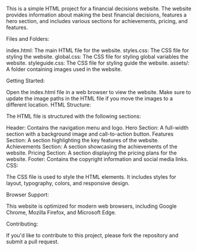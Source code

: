  This is a simple HTML project for a financial decisions website. The website provides information about making the best financial decisions, features a hero section, and includes various sections for achievements, pricing, and features.

Files and Folders:

index.html: The main HTML file for the website.
styles.css: The CSS file for styling the website.
global.css: The CSS file for styling global variables the website.
styleguide.css: The CSS file for styling guide the  website.
assets/: A folder containing images used in the website.

Getting Started:

Open the index.html file in a web browser to view the website.
Make sure to update the image paths in the HTML file if you move the images to a different location.
HTML Structure:

The HTML file is structured with the following sections:

Header: Contains the navigation menu and logo.
Hero Section: A full-width section with a background image and call-to-action button.
Features Section: A section highlighting the key features of the website.
Achievements Section: A section showcasing the achievements of the website.
Pricing Section: A section displaying the pricing plans for the website.
Footer: Contains the copyright information and social media links.
CSS:

The CSS file is used to style the HTML elements. It includes styles for layout, typography, colors, and responsive design.


Browser Support:

This website is optimized for modern web browsers, including Google Chrome, Mozilla Firefox, and Microsoft Edge.


Contributing:

If you'd like to contribute to this project, please fork the repository and submit a pull request.
